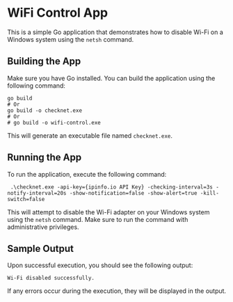# WiFi Control App

This is a simple Go application that demonstrates how to disable Wi-Fi on a Windows system using the `netsh` command.

## Building the App

Make sure you have Go installed. You can build the application using the following command:

```
go build
# Or 
go build -o checknet.exe 
# Or 
# go build -o wifi-control.exe

```

This will generate an executable file named `checknet.exe`.

## Running the App

To run the application, execute the following command:

```
 .\checknet.exe -api-key={ipinfo.io API Key} -checking-interval=3s -notify-interval=20s -show-notification=false -show-alert=true -kill-switch=false
```

This will attempt to disable the Wi-Fi adapter on your Windows system using the `netsh` command. Make sure to run the command with administrative privileges.

## Sample Output

Upon successful execution, you should see the following output:

```
Wi-Fi disabled successfully.
```

If any errors occur during the execution, they will be displayed in the output.

```
